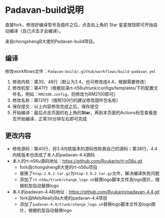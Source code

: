 # Padavan-build说明

直接fork，修改好编译型号及插件之后，点击右上角的 Star 星星按钮即可开始自动编译（自己点击才会编译）。

来自chongshengB大佬的Padavan-build项目。

## 编译

修改workflows文件：`Padavan-build/.github/workflows/build-padavan.yml`

1. 修改内核：第35、48行（默认为3.4，也可修改成4.4，根据需要修改）
2. 修改机型：第47行（根据目录rt-n56u/trunk/configs/templates/下的配置文件名，例如：`RM2100.config`，则修改为RM2100即可）
3. 修改名称：第131行（按照130行的建议修改固件包名称）
4. 保存提交：以上内容修改完成之后，保存提交
5. 开始编译：最后点击页面的右上角的**Star**，再到本页面的Actions标签查看是否开始编译，正常30分钟左右即可完成

## 更改内容

- 修改源码：第40行，将3.4内核版本的源码改称我自己的源码；第38行，4.4内核版本也改成了本人的padavan-4.4源码
- 本人的rt-n56u源码地址：https://github.com/Ryukarin/rt-n56u.git
  - fork自chongshengB大佬的rt-n56u项目
  - 替换了`htop-2.0.2.tar.gz`为`htop-3.0.2.tar.gz`文件，解决编译失败问题
  - 添加了`rt-n56u/trunk/change_logo.sh`替换logo脚本文件及logo图片，根据机型自动替换logo
- 本人的padavan-4.4码地址：https://github.com/Ryukarin/padavan-4.4.git
  - fork自MeIsReallyBa大佬的padavan-4.4项目
  - 添加了`padavan-4.4/trunk/change_logo.sh`替换logo脚本文件及logo图片，根据机型自动替换logo
